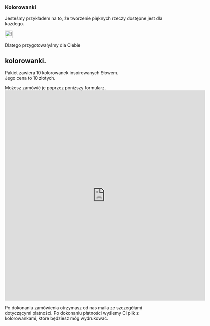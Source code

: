 #
<h3>Kolorowanki</h3>
<p>
Jesteśmy przykładem na to, że tworzenie <span class="text-accent">pięknych</span> rzeczy dostępne 
jest dla <span class="text-accent">każdego</span>.
</p>
<p>
<img alt="Ikona pędzla" src="/img/brush-icon.svg" style="width: 1.5rem;" />
<p>
Dlatego przygotowałyśmy dla Ciebie
<br>
<h2 class="text-handwritten">kolorowanki. </h2>
</p>
<p>
Pakiet zawiera <span class="text-accent">10 kolorowanek</span> inspirowanych Słowem.
<br> Jego cena to <span class="text-accent">10 złotych</span>.
</p>
<p>
Możesz zamówić je poprzez poniższy <span class="text-accent">formularz</span>.
<br>
<iframe src="https://docs.google.com/forms/d/e/1FAIpQLSdvkkOF393dD68qW2XvqCUrUDlWLFBNXfLHookPX7j2EjYFkA/viewform?embedded=true" width="640" height="673" frameborder="0" marginheight="0" marginwidth="0">Ładuję…</iframe>
</p>
<p>
Po dokonaniu zamówienia otrzymasz od nas maila ze szczegółami dotyczącymi płatności. Po dokonaniu płatności wyślemy Ci plik z <span class="text-accent">kolorowankami</span>, które będziesz móg wydrukować.
